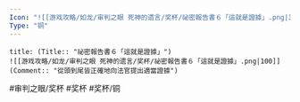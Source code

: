 ```yaml
---
Icon: "![[游戏攻略/如龙/审判之眼 死神的遗言/奖杯/祕密報告書６「這就是證據」.png|30]]"
Type: "铜"
---
```

```ad-common-bronze-trophy
title: (Title:: "祕密報告書６「這就是證據」")
![[游戏攻略/如龙/审判之眼 死神的遗言/奖杯/祕密報告書６「這就是證據」.png|100]]
(Comment:: "從頭到尾皆正確地向法官提出適當證據")
```

#审判之眼/奖杯 #奖杯 #奖杯/铜
